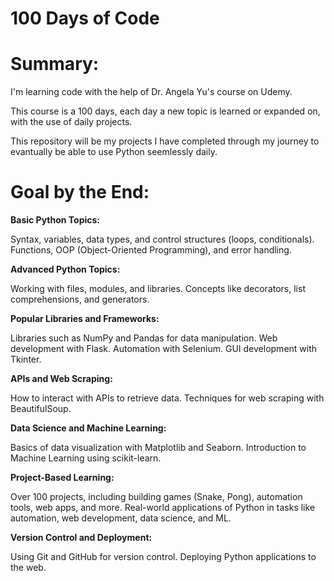 # 100 Days of Code

# Summary:

I'm learning code with the help of Dr. Angela Yu's course on Udemy.

This course is a 100 days, each day a new topic is learned or expanded on, with the use of daily projects.

This repository will be my projects I have completed through my journey to evantually be able to use Python seemlessly daily.

# Goal by the End:

**Basic Python Topics:**

Syntax, variables, data types, and control structures (loops, conditionals).
Functions, OOP (Object-Oriented Programming), and error handling.

**Advanced Python Topics:**

Working with files, modules, and libraries.
Concepts like decorators, list comprehensions, and generators.

**Popular Libraries and Frameworks:**

Libraries such as NumPy and Pandas for data manipulation.
Web development with Flask.
Automation with Selenium.
GUI development with Tkinter.

**APIs and Web Scraping:**

How to interact with APIs to retrieve data.
Techniques for web scraping with BeautifulSoup.

**Data Science and Machine Learning:**

Basics of data visualization with Matplotlib and Seaborn.
Introduction to Machine Learning using scikit-learn.

**Project-Based Learning:**

Over 100 projects, including building games (Snake, Pong), automation tools, web apps, and more.
Real-world applications of Python in tasks like automation, web development, data science, and ML.

**Version Control and Deployment:**

Using Git and GitHub for version control.
Deploying Python applications to the web.
